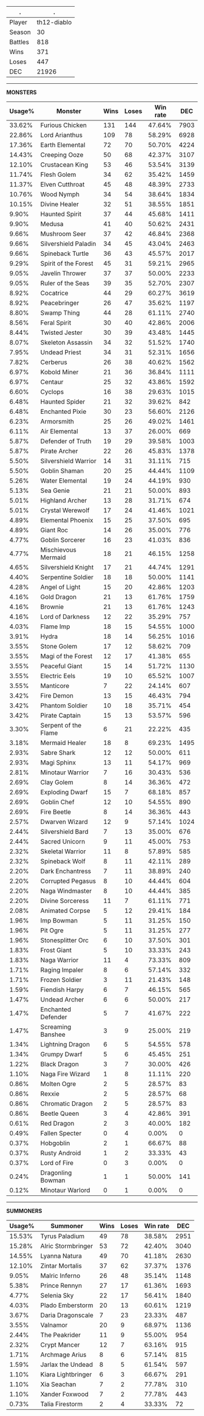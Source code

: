.|.
|-|-
Player|th12-diablo
Season|30
Battles|818
Wins|371
Loses|447
DEC|21926

---
**MONSTERS**

Usage%|Monster|Wins|Loses|Win rate|DEC|
-|-|-|-|-|-|
33.62%|Furious Chicken|131|144|47.64%|7903|
22.86%|Lord Arianthus|109|78|58.29%|6928|
17.36%|Earth Elemental|72|70|50.70%|4224|
14.43%|Creeping Ooze|50|68|42.37%|3107|
12.10%|Crustacean King|53|46|53.54%|3139|
11.74%|Flesh Golem|34|62|35.42%|1459|
11.37%|Elven Cutthroat|45|48|48.39%|2733|
10.76%|Wood Nymph|34|54|38.64%|1834|
10.15%|Divine Healer|32|51|38.55%|1851|
9.90%|Haunted Spirit|37|44|45.68%|1411|
9.90%|Medusa|41|40|50.62%|2431|
9.66%|Mushroom Seer|37|42|46.84%|2368|
9.66%|Silvershield Paladin|34|45|43.04%|2463|
9.66%|Spineback Turtle|36|43|45.57%|2017|
9.29%|Spirit of the Forest|45|31|59.21%|2965|
9.05%|Javelin Thrower|37|37|50.00%|2233|
9.05%|Ruler of the Seas|39|35|52.70%|2307|
8.92%|Cocatrice|44|29|60.27%|3619|
8.92%|Peacebringer|26|47|35.62%|1197|
8.80%|Swamp Thing|44|28|61.11%|2740|
8.56%|Feral Spirit|30|40|42.86%|2006|
8.44%|Twisted Jester|30|39|43.48%|1445|
8.07%|Skeleton Assassin|34|32|51.52%|1740|
7.95%|Undead Priest|34|31|52.31%|1656|
7.82%|Cerberus|26|38|40.62%|1562|
6.97%|Kobold Miner|21|36|36.84%|1111|
6.97%|Centaur|25|32|43.86%|1592|
6.60%|Cyclops|16|38|29.63%|1015|
6.48%|Haunted Spider|21|32|39.62%|842|
6.48%|Enchanted Pixie|30|23|56.60%|2126|
6.23%|Armorsmith|25|26|49.02%|1461|
6.11%|Air Elemental|13|37|26.00%|669|
5.87%|Defender of Truth|19|29|39.58%|1003|
5.87%|Pirate Archer|22|26|45.83%|1378|
5.50%|Silvershield Warrior|14|31|31.11%|715|
5.50%|Goblin Shaman|20|25|44.44%|1109|
5.26%|Water Elemental|19|24|44.19%|930|
5.13%|Sea Genie|21|21|50.00%|893|
5.01%|Highland Archer|13|28|31.71%|674|
5.01%|Crystal Werewolf|17|24|41.46%|1021|
4.89%|Elemental Phoenix|15|25|37.50%|695|
4.89%|Giant Roc|14|26|35.00%|776|
4.77%|Goblin Sorcerer|16|23|41.03%|836|
4.77%|Mischievous Mermaid|18|21|46.15%|1258|
4.65%|Silvershield Knight|17|21|44.74%|1291|
4.40%|Serpentine Soldier|18|18|50.00%|1141|
4.28%|Angel of Light|15|20|42.86%|1203|
4.16%|Gold Dragon|21|13|61.76%|1759|
4.16%|Brownie|21|13|61.76%|1243|
4.16%|Lord of Darkness|12|22|35.29%|757|
4.03%|Flame Imp|18|15|54.55%|1000|
3.91%|Hydra|18|14|56.25%|1016|
3.55%|Stone Golem|17|12|58.62%|709|
3.55%|Magi of the Forest|12|17|41.38%|655|
3.55%|Peaceful Giant|15|14|51.72%|1130|
3.55%|Electric Eels|19|10|65.52%|1007|
3.55%|Manticore|7|22|24.14%|607|
3.42%|Fire Demon|13|15|46.43%|794|
3.42%|Phantom Soldier|10|18|35.71%|454|
3.42%|Pirate Captain|15|13|53.57%|596|
3.30%|Serpent of the Flame|6|21|22.22%|435|
3.18%|Mermaid Healer|18|8|69.23%|1495|
2.93%|Sabre Shark|12|12|50.00%|611|
2.93%|Magi Sphinx|13|11|54.17%|969|
2.81%|Minotaur Warrior|7|16|30.43%|536|
2.69%|Clay Golem|8|14|36.36%|472|
2.69%|Exploding Dwarf|15|7|68.18%|857|
2.69%|Goblin Chef|12|10|54.55%|890|
2.69%|Fire Beetle|8|14|36.36%|443|
2.57%|Dwarven Wizard|12|9|57.14%|1024|
2.44%|Silvershield Bard|7|13|35.00%|676|
2.44%|Sacred Unicorn|9|11|45.00%|753|
2.32%|Skeletal Warrior|11|8|57.89%|585|
2.32%|Spineback Wolf|8|11|42.11%|289|
2.20%|Dark Enchantress|7|11|38.89%|240|
2.20%|Corrupted Pegasus|8|10|44.44%|604|
2.20%|Naga Windmaster|8|10|44.44%|385|
2.20%|Divine Sorceress|11|7|61.11%|771|
2.08%|Animated Corpse|5|12|29.41%|184|
1.96%|Imp Bowman|5|11|31.25%|150|
1.96%|Pit Ogre|5|11|31.25%|277|
1.96%|Stonesplitter Orc|6|10|37.50%|301|
1.83%|Frost Giant|5|10|33.33%|243|
1.83%|Naga Warrior|11|4|73.33%|809|
1.71%|Raging Impaler|8|6|57.14%|332|
1.71%|Frozen Soldier|3|11|21.43%|148|
1.59%|Fiendish Harpy|6|7|46.15%|565|
1.47%|Undead Archer|6|6|50.00%|217|
1.47%|Enchanted Defender|5|7|41.67%|222|
1.47%|Screaming Banshee|3|9|25.00%|219|
1.34%|Lightning Dragon|6|5|54.55%|578|
1.34%|Grumpy Dwarf|5|6|45.45%|251|
1.22%|Black Dragon|3|7|30.00%|426|
1.10%|Naga Fire Wizard|1|8|11.11%|220|
0.86%|Molten Ogre|2|5|28.57%|83|
0.86%|Rexxie|2|5|28.57%|68|
0.86%|Chromatic Dragon|2|5|28.57%|83|
0.86%|Beetle Queen|3|4|42.86%|391|
0.61%|Red Dragon|2|3|40.00%|182|
0.49%|Fallen Specter|0|4|0.00%|0|
0.37%|Hobgoblin|2|1|66.67%|88|
0.37%|Rusty Android|1|2|33.33%|43|
0.37%|Lord of Fire|0|3|0.00%|0|
0.24%|Dragonling Bowman|1|1|50.00%|141|
0.12%|Minotaur Warlord|0|1|0.00%|0|

---
**SUMMONERS**

Usage%|Summoner|Wins|Loses|Win rate|DEC|
-|-|-|-|-|-|
15.53%|Tyrus Paladium|49|78|38.58%|2951|
15.28%|Alric Stormbringer|53|72|42.40%|3040|
14.55%|Lyanna Natura|49|70|41.18%|2630|
12.10%|Zintar Mortalis|37|62|37.37%|1376|
9.05%|Malric Inferno|26|48|35.14%|1148|
5.38%|Prince Rennyn|27|17|61.36%|1693|
4.77%|Selenia Sky|22|17|56.41%|1840|
4.03%|Plado Emberstorm|20|13|60.61%|1219|
3.67%|Daria Dragonscale|7|23|23.33%|487|
3.55%|Valnamor|20|9|68.97%|1136|
2.44%|The Peakrider|11|9|55.00%|954|
2.32%|Crypt Mancer|12|7|63.16%|915|
1.71%|Archmage Arius|8|6|57.14%|815|
1.59%|Jarlax the Undead|8|5|61.54%|597|
1.10%|Kiara Lightbringer|6|3|66.67%|291|
1.10%|Xia Seachan|7|2|77.78%|310|
1.10%|Xander Foxwood|7|2|77.78%|443|
0.73%|Talia Firestorm|2|4|33.33%|72|
